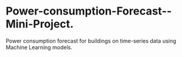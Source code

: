 # Power-consumption-Forecast--Mini-Project.
Power consumption forecast for buildings on time-series data using Machine Learning models.
